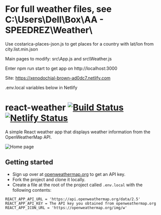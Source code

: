 # For full weather files, see C:\Users\Dell\Box\AA - SPEEDREZ\Weather\
Use costarica-places-json.js to get places for a country with lat/lon from city.list.min.json

Main pages to modify: src\App.js and src\Weather.js

Enter npm run start to get app on http://localhost:3000

Site: https://xenodochial-brown-ad0dc7.netlify.com

.env.local variables below in Netlify
# react-weather [![Build Status](https://travis-ci.org/denniskigen/react-weather.svg?branch=master)](https://travis-ci.org/denniskigen/react-weather)  [![Netlify Status](https://api.netlify.com/api/v1/badges/142b6577-41bb-4d21-846a-096cd87214af/deploy-status)](https://app.netlify.com/sites/yet-another-react-weather-app/deploys)

A simple React weather app that displays weather information from the OpenWeatherMap API.

![Home page](https://github.com/denniskigen/react-weather/blob/master/public/screen.png)

## Getting started

- Sign up over at [openweathermap.org](https://openweathermap.org/appid) to get an API key.
- Fork the project and clone it locally.
- Create a file at the root of the project called `.env.local` with the following contents:

```
REACT_APP_API_URL = 'https://api.openweathermap.org/data/2.5'
REACT_APP_API_KEY = The API key you obtained from openweathermap.org
REACT_APP_ICON_URL = 'https://openweathermap.org/img/w'
```